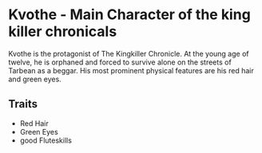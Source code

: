 # Kvothe - Main Character of the king killer chronicals
Kvothe is the protagonist of The Kingkiller Chronicle. At the young age of twelve, he is orphaned and forced to survive alone on the streets of Tarbean as a beggar. His most prominent physical features are his red hair and green eyes.

## Traits
 * Red Hair
 * Green Eyes
 * good Fluteskills